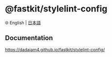 
# @fastkit/stylelint-config

🌐 English | [日本語](https://github.com/dadajam4/fastkit/blob/main/packages/stylelint-config-vue/README-ja.md)

## Documentation
https://dadajam4.github.io/fastkit/stylelint-config/
